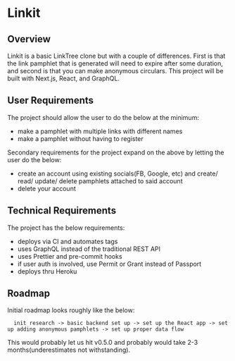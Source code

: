 # Linkit
## Overview
Linkit is a basic LinkTree clone but with a couple of differences. First is that the link pamphlet that is generated will need to expire after some duration, and second is that you can make anonymous circulars. This project will be built with Next.js, React, and GraphQL.

## User Requirements
The project should allow the user to do the below at the minimum:
- make a pamphlet with multiple links with different names
- make a pamphlet without having to register

Secondary requirements for the project expand on the above by letting the user do the below:
- create an account using existing socials(FB, Google, etc) and create/ read/ update/ delete pamphlets attached to said account
- delete your account

## Technical Requirements
The project has the below requirements:
- deploys via CI and automates tags
- uses GraphQL instead of the traditional REST API
- uses Prettier and pre-commit hooks
- if user auth is involved, use Permit or Grant instead of Passport
- deploys thru Heroku

## Roadmap
Initial roadmap looks roughly like the below:
```
  init research -> basic backend set up -> set up the React app -> set up adding anonymous pamphlets -> set up proper data flow
```
This would probably let us hit v0.5.0 and probably would take 2-3 months(underestimates not withstanding).